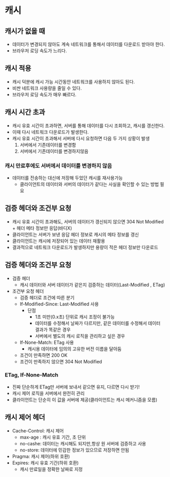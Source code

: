 # 캐시 

## 캐시가 없을 때
* 데이터가 변경되지 않아도 계속 네트워크를 통해서 데이터를 다운로드 받아야 한다.
* 브라우저 로딩 속도가 느리다.

## 캐시 적용
* 캐시 덕분에 캐시 가능 시간동안 네트워크를 사용하지 않아도 된다.
* 비싼 네트워크 사용량을 줄일 수 있다.
* 브라우저 로딩 속도가 매우 빠르다.

## 캐시 시간 초과

* 캐시 유효 시간이 초과하면, 서버를 통해 데이터를 다시 조회하고, 캐시를 갱신한다.
* 이때 다시 네트워크 다운로드가 발생한다.
* 캐시 유효 시간이 초과해서 서버에 다시 요청하면 다음 두 가지 상황이 발생
  1. 서버에서 기존데이터를 변경함
  2. 서버에서 기존데이터를 변경하지않음

### 캐시 만료후에도 서버에서 데이터를 변경하지 않음
* 데이터를 전송하는 대신에 저장해 두었던 캐시를 재사용가능
  * 클라이언트의 데이터와 서버의 데이터가 같다는 사실을 확인할 수 있는 방법 필요
 
## 검증 헤더와 조건부 요청
* 캐시 유효 시간이 초과해도, 서버의 데이터가 갱신되지 않으면 304 Not Modified + 헤더 메타 정보만 응답(바디X)
* 클라이언트는 서버가 보낸 응답 헤더 정보로 캐시의 메타 정보를 갱신
* 클라이언트는 캐시에 저장되어 있는 데이터 재활용
* 결과적으로 네트워크 다운로드가 발생하지만 용량이 적은 헤더 정보만 다운로드

## 검증 헤더와 조건부 요청
* 검증 헤더
  * 캐시 데이터와 서버 데이터가 같은지 검증하는 데이터(Last-Modified , ETag)
* 조건부 요청 헤더
  * 검증 헤더로 조건에 따른 분기
  * If-Modified-Since: Last-Modified 사용
    * 단점
      * 1초 미만(0.x초) 단위로 캐시 조정이 불가능
      * 데이터를 수정해서 날짜가 다르지만, 같은 데이터를 수정해서 데이터 결과가 똑같은 경우
      * 서버에서 별도의 캐시 로직을 관리하고 싶은 경우   
  * If-None-Match: ETag 사용
    * 캐시용 데이터에 임의의 고유한 버전 이름을 달아둠    
  * 조건이 만족하면 200 OK
  * 조건이 만족하지 않으면 304 Not Modified

### ETag, If-None-Match 
* 진짜 단순하게 ETag만 서버에 보내서 같으면 유지, 다르면 다시 받기!
* 캐시 제어 로직을 서버에서 완전히 관리
* 클라이언트는 단순히 이 값을 서버에 제공(클라이언트는 캐시 메커니즘을 모름)

## 캐시 제어 헤더
* Cache-Control: 캐시 제어
  * max-age : 캐시 유효 기간, 초 단위
  * no-cashe: 데이터는 캐시해도 되지만,항상 원 서버에 검증하고 사용
  * no-store: 데이터에 민감한 정보가 있으므로 저장하면 안됨 
* Pragma: 캐시 제어(하위 호환)
* Expires: 캐시 유효 기간(하위 호환)
  * 캐시 만료일을 정확한 날짜로 지정 

 
